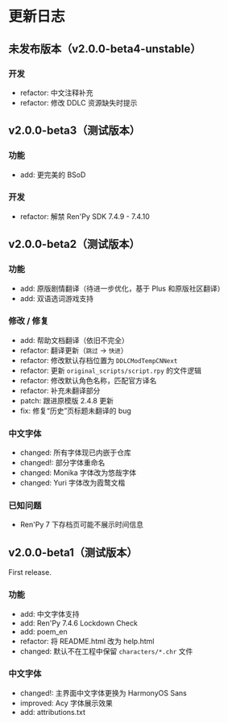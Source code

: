 # 更新日志

## 未发布版本（v2.0.0-beta4-unstable）

### 开发

- refactor: 中文注释补充
- refactor: 修改 DDLC 资源缺失时提示

## v2.0.0-beta3（测试版本）

### 功能

- add: 更完美的 BSoD

### 开发

- refactor: 解禁 Ren'Py SDK 7.4.9 - 7.4.10

## v2.0.0-beta2（测试版本）

### 功能
- add: 原版剧情翻译（待进一步优化，基于 Plus 和原版社区翻译）
- add: 双语选词游戏支持

### 修改 / 修复
- add: 帮助文档翻译（依旧不完全）
- refactor: 翻译更新（`跳过` -> `快进`）
- refactor: 修改默认存档位置为 `DDLCModTempCNNext`
- refactor: 更新 `original_scripts/script.rpy` 的文件逻辑
- refactor: 修改默认角色名称，匹配官方译名
- refactor: 补充未翻译部分
- patch: 跟进原模版 2.4.8 更新
- fix: 修复“历史”页标题未翻译的 bug

### 中文字体
- changed: 所有字体现已内嵌于仓库
- changed!: 部分字体重命名
- changed: Monika 字体改为悠哉字体
- changed: Yuri 字体改为霞鹜文楷

### 已知问题
- Ren'Py 7 下存档页可能不展示时间信息

## v2.0.0-beta1（测试版本）

First release.

### 功能
- add: 中文字体支持
- add: Ren'Py 7.4.6 Lockdown Check
- add: poem_en
- refactor: 将 README.html 改为 help.html
- changed: 默认不在工程中保留 `characters/*.chr` 文件

### 中文字体
- changed!: 主界面中文字体更换为 HarmonyOS Sans
- improved: Acy 字体展示效果
- add: attributions.txt
